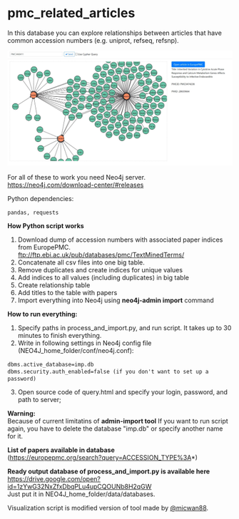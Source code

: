 # pmc_related_articles

In this database you can explore relationships between articles that have common accession numbers (e.g. uniprot, refseq, refsnp).

![alt text](https://raw.githubusercontent.com/VasylVaskivskyi/pmc_related_articles/master/d3js/screenshot.JPG)

For all of these to work you need Neo4j server.\
https://neo4j.com/download-center/#releases

Python dependencies: 	
```
pandas, requests
```
**How Python script works**
1. Download dump of accession numbers with associated paper indices from EuropePMC.\
  ftp://ftp.ebi.ac.uk/pub/databases/pmc/TextMinedTerms/
2. Concatenate all csv files into one big table.
3. Remove duplicates and create indices for unique values
4. Add indices to all values (including duplicates) in big table
5. Create relationship table
6. Add titles to the table with papers
7. Import everything into Neo4j using **neo4j-admin import** command

**How to run everything:**
1. Specify paths in process_and_import.py, and run script. It takes up to 30 minutes to finish everything.
2. Write in following settings in Neo4j config file (NEO4J_home_folder/conf/neo4j.conf):
```
dbms.active_database=imp.db
dbms.security.auth_enabled=false (if you don't want to set up a password)
```
3. Open source code of query.html and specify your login, password, and path to server;


**Warning:**\
Because of current limitatins of **admin-import tool** If you want to run script again, you have to delete the database "imp.db" or specify another name for it.

**List of papers available in database**\
(https://europepmc.org/search?query=ACCESSION_TYPE%3A*)

**Ready output database of process_and_import.py is available here**\
https://drive.google.com/open?id=1zYwG32NxZfxDbqPLu4upCQOUNb8H2qGW  \
Just put it in NEO4J_home_folder/data/databases.

Visualization script is modified version of tool made by  [@micwan88](https://github.com/micwan88/d3js-neo4j-example). 
